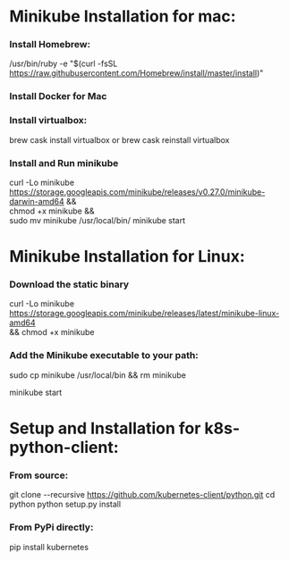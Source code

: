 # Minikube Installation for mac:

### Install Homebrew:

/usr/bin/ruby -e "$(curl -fsSL https://raw.githubusercontent.com/Homebrew/install/master/install)"

### Install Docker for Mac

### Install virtualbox:

brew cask install virtualbox
or
brew cask reinstall virtualbox

### Install and Run minikube

curl -Lo minikube https://storage.googleapis.com/minikube/releases/v0.27.0/minikube-darwin-amd64 &&\
      chmod +x minikube &&\
      sudo mv minikube /usr/local/bin/
minikube start

# Minikube Installation for Linux:

### Download the static binary

curl -Lo minikube https://storage.googleapis.com/minikube/releases/latest/minikube-linux-amd64 \
  && chmod +x minikube

### Add the Minikube executable to your path:

sudo cp minikube /usr/local/bin && rm minikube

minikube start




# Setup and Installation for k8s-python-client:

### From source:

git clone --recursive https://github.com/kubernetes-client/python.git
cd python
python setup.py install

### From PyPi directly:

pip install kubernetes
